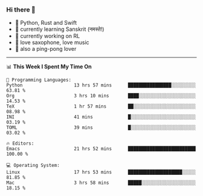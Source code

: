 ### Hi there 👋

- 📙 Python, Rust and Swift
- 🌱 currently learning Sanskrit (नमस्ते!)
- 🔭 currently working on RL
- 🎷 love saxophone, love music
- 🏓 also a ping-pong lover

<!--
**ZiqinGong/ZiqinGong** is a ✨ _special_ ✨ repository because its `README.md` (this file) appears on your GitHub profile.

Here are some ideas to get you started:

- 🔭 I’m currently working on ...
- 🌱 I’m currently learning ...
- 👯 I’m looking to collaborate on ...
- 🤔 I’m looking for help with ...
- 💬 Ask me about ...
- 📫 gongzq0301@sjtu.edu.cn
- 😄 Pronouns: ...
- ⚡ Fun fact: ...
-->

---

<!--START_SECTION:waka-->
📊 **This Week I Spent My Time On** 

```text
💬 Programming Languages: 
Python                   13 hrs 57 mins      ████████████████░░░░░░░░░   63.81 % 
Org                      3 hrs 10 mins       ████░░░░░░░░░░░░░░░░░░░░░   14.53 % 
TeX                      1 hr 57 mins        ██░░░░░░░░░░░░░░░░░░░░░░░   08.98 % 
INI                      41 mins             █░░░░░░░░░░░░░░░░░░░░░░░░   03.19 % 
TOML                     39 mins             █░░░░░░░░░░░░░░░░░░░░░░░░   03.02 % 

🔥 Editors: 
Emacs                    21 hrs 52 mins      █████████████████████████   100.00 % 

💻 Operating System: 
Linux                    17 hrs 53 mins      ████████████████████░░░░░   81.85 % 
Mac                      3 hrs 58 mins       █████░░░░░░░░░░░░░░░░░░░░   18.15 % 
```


<!--END_SECTION:waka-->
